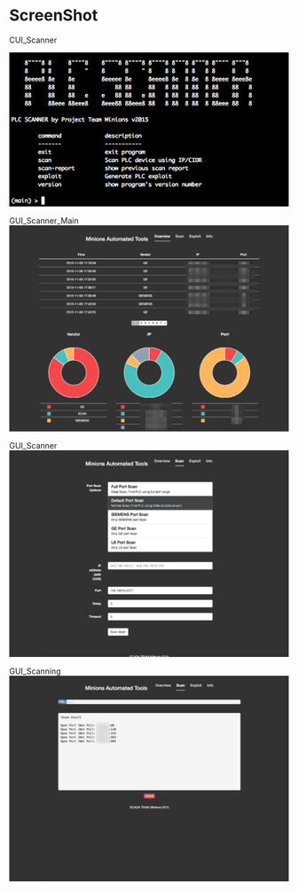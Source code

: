 # ScreenShot

CUI_Scanner

![ScreenShot](https://github.com/morinori/ScreenShot/blob/master/CUI%EC%8A%A4%EC%BA%90%EB%84%88%EB%A9%94%EB%89%B4%ED%99%94%EB%A9%B4.png)

GUI_Scanner_Main
![ScreenShot](https://github.com/morinori/ScreenShot/blob/master/GUI%EC%8A%A4%EC%BA%90%EB%84%88%EC%B2%AB%ED%99%94%EB%A9%B4_%EB%AA%A8%EC%9E%90%EC%9D%B4%ED%81%AC.png)

GUI_Scanner
![ScreenShot](https://github.com/morinori/ScreenShot/blob/master/GUI%EC%8A%A4%EC%BA%90%EB%84%88%EC%8A%A4%EC%BA%90%EB%84%88%ED%99%94%EB%A9%B4.png)

GUI_Scanning
![ScreenShot](https://github.com/morinori/ScreenShot/blob/master/GUI%EC%8A%A4%EC%BA%90%EB%84%88%EC%8A%A4%EC%BA%94%EC%A4%91%ED%99%94%EB%A9%B4_%EB%AA%A8%EC%9E%90%EC%9D%B4%ED%81%AC.png)
